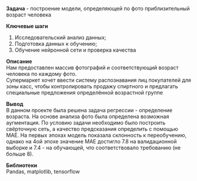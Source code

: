 **Задача** - построение модели, определяющей по фото приблизительный возраст человека 

**Ключевые шаги**   
1. Исследовательский анализ данных;
2. Подготовка данных к обучению;
3. Обучение нейронной сети и проверка качества

**Описание**   
Нам предоставлен массив фотографий и соответствующий возраст человека по каждому фото.  
Супермаркет хочет ввести систему распознавания лиц покупателей для зоны касс, чтобы контролировать продажу спиртного и предлагать специальные предложения определённой возрастной группе

**Вывод**  
В данном проекте была решена задача регрессии - определение возраста. На основе анализа фото была определена возможная аугментация. По условию задачи необходимо было построить свёрточную сеть, а качество предсказания определить с помощью MAE. 
На первых эпохах модель показала склонность к переобучению, однако на 4ой эпохе значение МАЕ достигло 7.8 на валидационной выборке и 7.4 - на обучающей, что соответствовало требованию (не больше 8). 

**Библиотеки**  
Pandas, matplotlib, tensorflow
